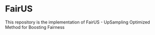 # FairUS
This repository is the implementation of FairUS - UpSampling Optimized Method for Boosting Fairness
